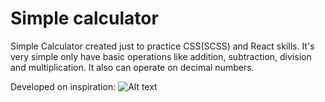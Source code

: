 # Simple calculator
Simple Calculator created just to practice CSS(SCSS) and React skills.
It's very simple only have basic operations like addition, subtraction, division and multiplication. It also can operate on decimal numbers.

Developed on inspiration:
![Alt text](https://cdnb.artstation.com/p/assets/images/images/017/013/661/large/mukul-negi-final-render.jpg?1554312337)
